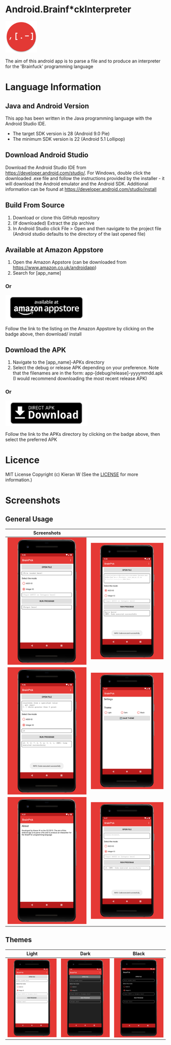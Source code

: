 # Android.Brainf*ckInterpreter
<img src="readme-assets/icons/app-icon.png" alt="Theme 1" width="100">

The aim of this android app is to parse a file and to produce an interpreter for the 'Brainfuck' programming language

# Language Information 

## Java and Android Version
This app has been written in the Java programming language with the Android Studio IDE.
- The target SDK version is 28 (Android 9.0 Pie)
- The minimum SDK version is 22 (Android 5.1 Lollipop)

## Download Android Studio
Download the Android Studio IDE from https://developer.android.com/studio/. For Windows, double click the downloaded .exe file and follow the instructions provided by the installer - it will download the Android emulator and the Android SDK. Additional information can be found at https://developer.android.com/studio/install

## Build From Source
1. Download or clone this GitHub repository
2. (If downloaded) Extract the zip archive
3. In Android Studio click File > Open and then navigate to the project file (Android studio defaults to the directory of the last opened file)

<!--
## Get it on Google Play 
1. Open the Google Play app
2. Search for [app_name] 
### Or
[<img src="readme-assets/badges/google-play-download.png"
      alt="Get it on Google Play"   height="80">](https://play.google.com/store/apps/)

Follow the link to the listing on Google Play by clicking on the badge above, then download/ install
-->


## Available at Amazon Appstore 
1. Open the Amazon Appstore (can be downloaded from https://www.amazon.co.uk/androidapp)
2. Search for [app_name] 
### Or
[<img src="readme-assets/badges/amazon-appstore-download.png"
      alt="Available at Amazon Appstore"   height="80">](http://www.amazon.com/gp/mas/dl/android?p=com.fredhappyface.brainfckinterpreter&ref=mas_pm_brainf*ck)

Follow the link to the listing on the Amazon Appstore by clicking on the badge above, then download/ install


## Download the APK 
1. Navigate to the [app_name]-APKs directory
2. Select the debug or release APK depending on your preference. Note that the filenames are in the form: app-[debug/release]-yyyymmdd.apk (I would recommend downloading the most recent release APK)
### Or
[<img src="readme-assets/badges/direct-apk-download.png"
      alt="Direct apk download"   height="80">](/Brainf*ck-APKs)

Follow the link to the APKs directory by clicking on the badge above, then select the preferred APK

<!--
## Get it on APKPure
1. Go to https://m.apkpure.com or open the APKPure app
2. Search for [app_name] or com.fredhappyface.[app_name]
### Or
[<img src="readme-assets/badges/apkpure-download.png"
      alt="Get it on APKPure"   height="80">](https://apkpure.com/[app_name]/[package_name])

Follow the link to the listing on apkpure.com by clicking on the badge above, then download/ install
-->

# Licence 
MIT License
Copyright (c) Kieran W
(See the [LICENSE](/LICENSE.md) for more information.)


# Screenshots
## General Usage 
|Screenshots| |
|:-:|:-:|
| <img src="readme-assets/screenshots/screenshot-1.png" alt="Screenshot 1" width="300"> | <img src="readme-assets/screenshots/screenshot-2.png" alt="Screenshot 2" width="300"> |
| <img src="readme-assets/screenshots/screenshot-3.png" alt="Screenshot 3" width="300"> | <img src="readme-assets/screenshots/screenshot-4.png" alt="Screenshot 4" width="300"> |
| <img src="readme-assets/screenshots/screenshot-5.png" alt="Screenshot 5" width="300"> | <img src="readme-assets/screenshots/screenshot-6.png" alt="Screenshot 6" width="300"> |


## Themes 
|Light|Dark|Black|
|:-:|:-:|:-:|
| <img src="readme-assets/themes/theme-1.png" alt="Theme 1" width="200"> | <img src="readme-assets/themes/theme-2.png" alt="Theme 2" width="200"> | <img src="readme-assets/themes/theme-3.png" alt="Theme 3" width="200"> |
